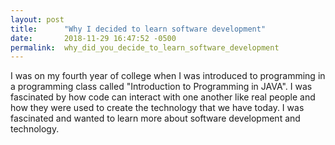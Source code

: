 ```yaml
---
layout: post
title:      "Why I decided to learn software development"
date:       2018-11-29 16:47:52 -0500
permalink:  why_did_you_decide_to_learn_software_development
---
```



I was on my fourth year of college when I was introduced to programming in a programming class called "Introduction to Programming in JAVA". I was fascinated by how code can interact with one another like real people and how they were used to create the technology that we have today. I was fascinated and wanted to learn more about software development and technology. 
